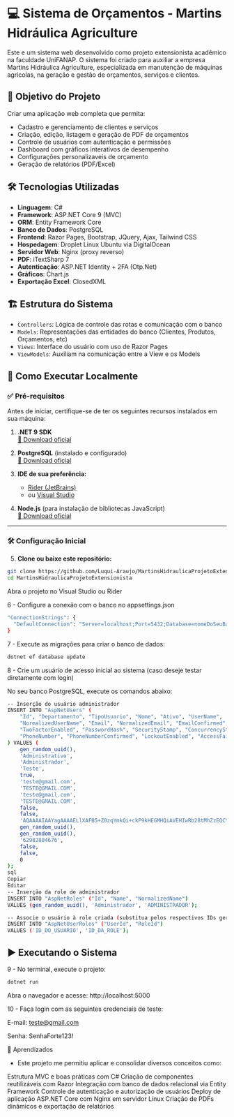 # 💻 Sistema de Orçamentos - Martins Hidráulica Agriculture

Este e um sistema web desenvolvido como projeto extensionista acadêmico na faculdade UniFANAP.
O sistema foi criado para auxiliar a empresa Martins Hidráulica Agriculture, especializada em manutenção de máquinas agrícolas, na geração e gestão de orçamentos, serviços e clientes.

## 🎯 Objetivo do Projeto

Criar uma aplicação web completa que permita:

- Cadastro e gerenciamento de clientes e serviços
- Criação, edição, listagem e geração de PDF de orçamentos
- Controle de usuários com autenticação e permissões
- Dashboard com gráficos interativos de desempenho
- Configurações personalizaveis de orçamento
- Geração de relatórios (PDF/Excel)

## 🛠️ Tecnologias Utilizadas

- **Linguagem**: C#
- **Framework**: ASP.NET Core 9 (MVC)
- **ORM**: Entity Framework Core
- **Banco de Dados**: PostgreSQL
- **Frontend**: Razor Pages, Bootstrap, JQuery, Ajax, Tailwind CSS
- **Hospedagem**: Droplet Linux Ubuntu via DigitalOcean
- **Servidor Web**: Nginx (proxy reverso)
- **PDF**: iTextSharp 7
- **Autenticação**: ASP.NET Identity + 2FA (Otp.Net)
- **Gráficos**: Chart.js
- **Exportação Excel**: ClosedXML

## 🏗️ Estrutura do Sistema

- `Controllers`: Lógica de controle das rotas e comunicação com o banco
- `Models`: Representações das entidades do banco (Clientes, Produtos, Orçamentos, etc)
- `Views`: Interface do usuário com uso de Razor Pages
- `ViewModels`: Auxiliam na comunicação entre a View e os Models

## 🚀 Como Executar Localmente

### ✅ Pré-requisitos

Antes de iniciar, certifique-se de ter os seguintes recursos instalados em sua máquina:

1. **.NET 9 SDK**  
   [🔗 Download oficial](https://dotnet.microsoft.com/download)

2. **PostgreSQL** (instalado e configurado)  
   [🔗 Download oficial](https://www.postgresql.org/download/)

3. **IDE de sua preferência:**  
   - [Rider (JetBrains)](https://www.jetbrains.com/rider/)  
   - ou [Visual Studio](https://visualstudio.microsoft.com/)

4. **Node.js** (para instalação de bibliotecas JavaScript)  
   [🔗 Download oficial](https://nodejs.org/)

---

### 🛠️ Configuração Inicial

5. **Clone ou baixe este repositório:**

```bash
git clone https://github.com/Luqui-Araujo/MartinsHidraulicaProjetoExtensionista.git
cd MartinsHidraulicaProjetoExtensionista
```

Abra o projeto no Visual Studio ou Rider

6 - Configure a conexão com o banco no appsettings.json

```bash
"ConnectionStrings": {
  "DefaultConnection": "Server=localhost;Port=5432;Database=nomeDoSeuBanco;User Id=usuario;Password=suaSenha;"
}
```

7 - Execute as migrações para criar o banco de dados:

```bash
dotnet ef database update
```

8 - Crie um usuário de acesso inicial ao sistema (caso deseje testar diretamente com login)

No seu banco PostgreSQL, execute os comandos abaixo:

```bash
-- Inserção do usuário administrador
INSERT INTO "AspNetUsers" (
    "Id", "Departamento", "TipoUsuario", "Nome", "Ativo", "UserName", 
    "NormalizedUserName", "Email", "NormalizedEmail", "EmailConfirmed",
    "TwoFactorEnabled", "PasswordHash", "SecurityStamp", "ConcurrencyStamp", 
    "PhoneNumber", "PhoneNumberConfirmed", "LockoutEnabled", "AccessFailedCount"
) VALUES (
    gen_random_uuid(),
    'Administrativo',
    'Administrador',
    'Teste',
    true,
    'teste@gmail.com',
    'TESTE@GMAIL.COM',
    'teste@gmail.com',
    'TESTE@GMAIL.COM',
    false,
    false,
    'AQAAAAIAAYagAAAAELlXAFB5+Z0zqYmkQi+ckP9kHEGMHQiAVEHIwRb28tMhZzEQCY22QAYYSdUqHcc5+A==',
    gen_random_uuid(),
    gen_random_uuid(),
    '62982884676',
    false,
    false,
    0
);
sql
Copiar
Editar
-- Inserção da role de administrador
INSERT INTO "AspNetRoles" ("Id", "Name", "NormalizedName") 
VALUES (gen_random_uuid(), 'Administrador', 'ADMINISTRADOR');

-- Associe o usuário à role criada (substitua pelos respectivos IDs gerados)
INSERT INTO "AspNetUserRoles" ("UserId", "RoleId") 
VALUES ('ID_DO_USUARIO', 'ID_DA_ROLE');
```

## ▶️ Executando o Sistema

9 - No terminal, execute o projeto:

```bash
dotnet run
```

Abra o navegador e acesse:
http://localhost:5000

10 - Faça login com as seguintes credenciais de teste:

E-mail: teste@gmail.com

Senha: SenhaForte123!

🧠 Aprendizados

- Este projeto me permitiu aplicar e consolidar diversos conceitos como:
  
Estrutura MVC e boas práticas com C#
Criação de componentes reutilizáveis com Razor
Integração com banco de dados relacional via Entity Framework
Controle de autenticação e autorização de usuários
Deploy de aplicação ASP.NET Core com Nginx em servidor Linux
Criação de PDFs dinâmicos e exportação de relatórios

